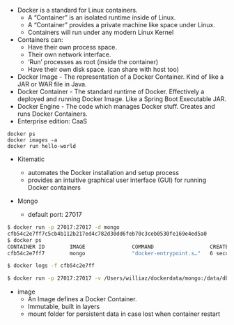 
- Docker is a standard for Linux containers.
  - A “Container” is an isolated runtime inside of Linux.
  - A “Container” provides a private machine like space under Linux. 
  - Containers will run under any modern Linux Kernel
- Containers can:
  - Have their own process space.
  - Their own network interface.
  - ‘Run’ processes as root (inside the container)
  - Have their own disk space. (can share with host too)
- Docker Image - The representation of a Docker Container. Kind of like a JAR or WAR file in Java.
- Docker Container - The standard runtime of Docker. Effectively a deployed and running Docker Image. 
Like a Spring Boot Executable JAR.
- Docker Engine - The code which manages Docker stuff. Creates and runs Docker Containers.
- Enterprise edition: CaaS

```ash
docker ps
docker images -a
docker run hello-world
```
- Kitematic
  - automates the Docker installation and setup process
  - provides an intuitive graphical user interface (GUI) for running Docker containers

- Mongo
  - default port: 27017
```bash
$ docker run -p 27017:27017 -d mongo
cfb54c2e7ff7c5cb4b112b217ed4c782d30dd6feb70c3ceb0530fe169e4ed5a0
$ docker ps
CONTAINER ID        IMAGE               COMMAND                  CREATED             STATUS              PORTS                      NAMES
cfb54c2e7ff7        mongo               "docker-entrypoint.s…"   6 seconds ago       Up 5 seconds        0.0.0.0:27071->27017/tcp   admiring_meninsky

$ docker logs -f cfb54c2e7ff

$ docker run -p 27017:27017 -v /Users/williaz/dockerdata/mongo:/data/db -d mongo
```
- image
  - An Image defines a Docker Container.
  - Immutable, built in layers
  - mount folder for persistent data in case lost when container restart
